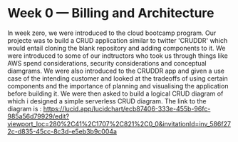 # Week 0 — Billing and Architecture
In week zero, we were introduced to the cloud bootcamp program. Our projecte was to build a CRUD application similar to twitter 'CRUDDR' which would entail cloning the blank repository and adding components to it.
We were introduced to some of our indtructors who took us through things like AWS spend considerations, security considerations and conceptual diamgrams.
We were also introduced to the CRUDDR app and given a use case of the intending customer and looked at the tradeoffs of using certain components and the importance of planning and visualising the application before building it.
We were then asked to build a logical CRUD diagram of which i designed a simple serverless CRUD diagram.
The link to the diagram is : https://lucid.app/lucidchart/ecb87406-333e-455b-96fc-985a56d79929/edit?viewport_loc=280%2C41%2C1707%2C821%2C0_0&invitationId=inv_586f272c-d835-45cc-8c3d-e5eb3b9c004a